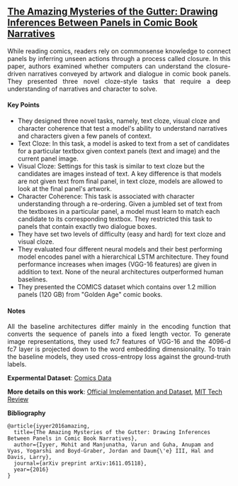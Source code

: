 ## [The Amazing Mysteries of the Gutter: Drawing Inferences Between Panels in Comic Book Narratives](https://arxiv.org/pdf/1611.05118.pdf)

<p align="justify">
While reading comics, readers rely on commonsense knowledge to connect panels by inferring unseen actions through a process called closure. In this paper, authors examined whether computers can understand the closure-driven narratives conveyed by artwork and dialogue in comic book panels. They presented three novel cloze-style tasks that require a deep understanding of narratives and character to solve.
<p align="justify">

#### Key Points

- They designed three novel tasks, namely, text cloze, visual cloze and character coherence that test a model's ability to understand narratives and characters given a few panels of context.
- Text Cloze: In this task, a model is asked to text from a set of candidates for a particular textbox given context panels (text and image) and the current panel image.
- Visual Cloze: Settings for this task is similar to text cloze but the candidates are images instead of text. A key difference is that models are not given text from final panel, in text cloze, models are allowed to look at the final panel's artwork.
- Character Coherence: This task is associated with character understanding through a re-ordering. Given a jumbled set of text from the textboxes in a particular panel, a model must learn to match each candidate to its corresponding textbox. They restricted this task to panels that contain exactly two dialogue boxes.
- They have set two levels of difficulty (easy and hard) for text cloze and visual cloze.
- They evaluated four different neural models and their best performing model encodes panel with a hierarchical LSTM architecture. They found performance increases when images (VGG-16 features) are given in addition to text. None of the neural architectures outperformed human baselines.
- They presented the COMICS dataset which contains over 1.2 million panels (120 GB) from "Golden Age" comic books.

#### Notes

<p align="justify">
All the baseline architectures differ mainly in the encoding function that converts the sequence of panels into a fixed length vector. To generate image representations, they used fc7 features of VGG-16 and the 4096-d fc7 layer is projected down to the word embedding dimensionality. To train the baseline models, they used cross-entropy loss against the ground-truth labels.
<p align="justify">

**Expermental Dataset**: [Comics Data](https://obj.umiacs.umd.edu/comics/index.html)

**More details on this work**: [Official Implementation and Dataset](https://github.com/miyyer/comics), [MIT Tech Review](https://www.technologyreview.com/s/602973/ai-machine-attempts-to-understand-comic-books-and-fails/)

**Bibliography**
```
@article{iyyer2016amazing,
  title={The Amazing Mysteries of the Gutter: Drawing Inferences Between Panels in Comic Book Narratives},
  author={Iyyer, Mohit and Manjunatha, Varun and Guha, Anupam and Vyas, Yogarshi and Boyd-Graber, Jordan and Daum{\'e} III, Hal and Davis, Larry},
  journal={arXiv preprint arXiv:1611.05118},
  year={2016}
}
```
